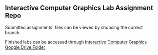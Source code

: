 ## Interactive Computer Graphics Lab Assignment Repo

Submitted assignments' files can be viewed by choosing the correct branch. 

Finished labs can be accessed through [Interactive Computer Graphics Google Drive Folder](https://drive.google.com/drive/u/1/folders/1xQeAKxyqbx3I82hzYtfm0TWT5JT6aWnH)
